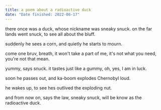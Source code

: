 ```yaml
---
title: a poem about a radioactive duck
date: "Date finished: 2022-06-17"
---
```

there once was a duck,
whose nickname was sneaky snuck.
on the far lands went snuck,
to see all about the bluff.

suddenly he sees a corn,
and quietly he starts to mourn.

come one bruv, breath,
it won't take a part of me,
it's not what you need,
you're not that mean.

yummy,
says snuck.
it tastes just like a gummy,
oh, yes, I am in luck.

soon he passes out,
and ka-boom explodes Chernobyl loud.

he wakes up,
to see hes outlived the exploding 
nut.

and from now on,
says the law,
sneaky snuck,
will be know as the radioactive duck.